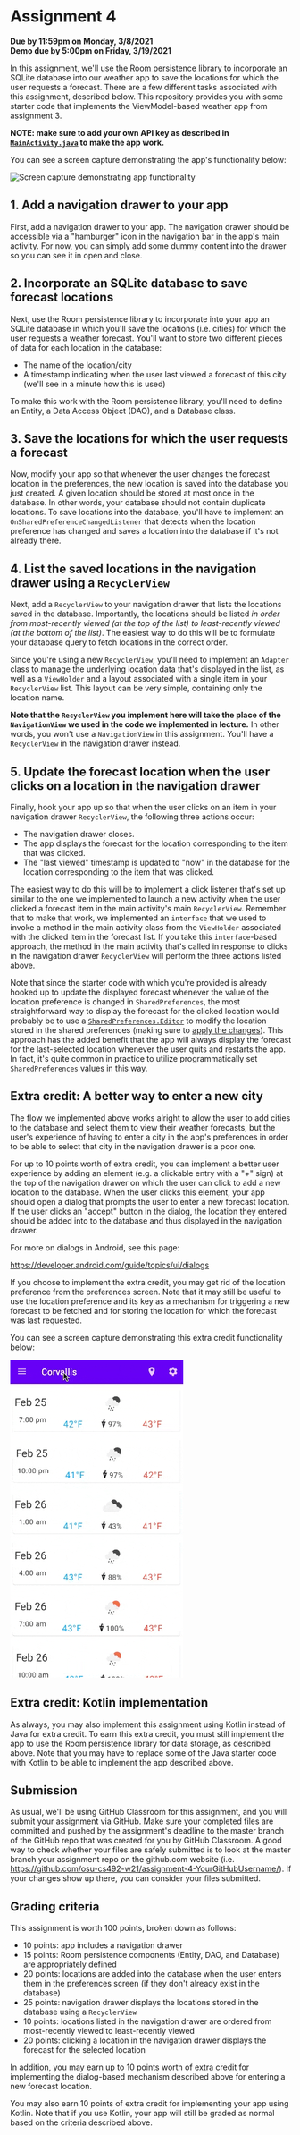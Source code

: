 # Assignment 4
**Due by 11:59pm on Monday, 3/8/2021** <br />
**Demo due by 5:00pm on Friday, 3/19/2021**

In this assignment, we'll use the [Room persistence library](https://developer.android.com/training/data-storage/room) to incorporate an SQLite database into our weather app to save the locations for which the user requests a forecast.  There are a few different tasks associated with this assignment, described below.  This repository provides you with some starter code that implements the ViewModel-based weather app from assignment 3.

**NOTE: make sure to add your own API key as described in [`MainActivity.java`](app/src/main/java/com/example/android/sqliteweather/MainActivity.java#L33-L52) to make the app work.**

You can see a screen capture demonstrating the app's functionality below:

![Screen capture demonstrating app functionality](screencaps/full_app_demo.gif)

## 1. Add a navigation drawer to your app

First, add a navigation drawer to your app.  The navigation drawer should be accessible via a "hamburger" icon in the navigation bar in the app's main activity.  For now, you can simply add some dummy content into the drawer so you can see it in open and close.

## 2. Incorporate an SQLite database to save forecast locations

Next, use the Room persistence library to incorporate into your app an SQLite database in which you'll save the locations (i.e. cities) for which the user requests a weather forecast.  You'll want to store two different pieces of data for each location in the database:
  * The name of the location/city
  * A timestamp indicating when the user last viewed a forecast of this city (we'll see in a minute how this is used)

To make this work with the Room persistence library, you'll need to define an Entity, a Data Access Object (DAO), and a Database class.

## 3. Save the locations for which the user requests a forecast

Now, modify your app so that whenever the user changes the forecast location in the preferences, the new location is saved into the database you just created.  A given location should be stored at most once in the database.  In other words, your database should not contain duplicate locations.  To save locations into the database, you'll have to implement an `OnSharedPreferenceChangedListener` that detects when the location preference has changed and saves a location into the database if it's not already there.

## 4. List the saved locations in the navigation drawer using a `RecyclerView`

Next, add a `RecyclerView` to your navigation drawer that lists the locations saved in the database.  Importantly, the locations should be listed *in order from most-recently viewed (at the top of the list) to least-recently viewed (at the bottom of the list)*.  The easiest way to do this will be to formulate your database query to fetch locations in the correct order.

Since you're using a new `RecyclerView`, you'll need to implement an `Adapter` class to manage the underlying location data that's displayed in the list, as well as a `ViewHolder` and a layout associated with a single item in your `RecyclerView` list.  This layout can be very simple, containing only the location name.

**Note that the `RecyclerView` you implement here will take the place of the `NavigationView` we used in the code we implemented in lecture.**  In other words, you won't use a `NavigationView` in this assignment.  You'll have a `RecyclerView` in the navigation drawer instead.

## 5. Update the forecast location when the user clicks on a location in the navigation drawer

Finally, hook your app up so that when the user clicks on an item in your navigation drawer `RecyclerView`, the following three actions occur:
  * The navigation drawer closes.
  * The app displays the forecast for the location corresponding to the item that was clicked.
  * The "last viewed" timestamp is updated to "now" in the database for the location corresponding to the item that was clicked.

The easiest way to do this will be to implement a click listener that's set up similar to the one we implemented to launch a new activity when the user clicked a forecast item in the main activity's main `RecyclerView`.  Remember that to make that work, we implemented an `interface` that we used to invoke a method in the main activity class from the `ViewHolder` associated with the clicked item in the forecast list.  If you take this `interface`-based approach, the method in the main activity that's called in response to clicks in the navigation drawer `RecyclerView` will perform the three actions listed above.

Note that since the starter code with which you're provided is already hooked up to update the displayed forecast whenever the value of the location preference is changed in `SharedPreferences`, the most straightforward way to display the forecast for the clicked location would probably be to use a [`SharedPreferences.Editor`](https://developer.android.com/reference/android/content/SharedPreferences.html#edit()) to modify the location stored in the shared preferences (making sure to [apply the changes](https://developer.android.com/reference/android/content/SharedPreferences.Editor.html#apply())).  This approach has the added benefit that the app will always display the forecast for the last-selected location whenever the user quits and restarts the app.  In fact, it's quite common in practice to utilize programmatically set `SharedPreferences` values in this way.

## Extra credit: A better way to enter a new city

The flow we implemented above works alright to allow the user to add cities to the database and select them to view their weather forecasts, but the user's experience of having to enter a city in the app's preferences in order to be able to select that city in the navigation drawer is a poor one.

For up to 10 points worth of extra credit, you can implement a better user experience by adding an element (e.g. a clickable entry with a "+" sign) at the top of the navigation drawer on which the user can click to add a new location to the database.  When the user clicks this element, your app should open a dialog that prompts the user to enter a new forecast location.  If the user clicks an "accept" button in the dialog, the location they entered should be added into to the database and thus displayed in the navigation drawer.

For more on dialogs in Android, see this page:

https://developer.android.com/guide/topics/ui/dialogs

If you choose to implement the extra credit, you may get rid of the location preference from the preferences screen.  Note that it may still be useful to use the location preference and its key as a mechanism for triggering a new forecast to be fetched and for storing the location for which the forecast was last requested.

You can see a screen capture demonstrating this extra credit functionality below:

![Screen capture demonstrating extra credit functionality](screencaps/add_location_dialog_demo.gif)

## Extra credit: Kotlin implementation

As always, you may also implement this assignment using Kotlin instead of Java for extra credit.  To earn this extra credit, you must still implement the app to use the Room persistence library for data storage, as described above.  Note that you may have to replace some of the Java starter code with Kotlin to be able to implement the app described above.

## Submission

As usual, we'll be using GitHub Classroom for this assignment, and you will submit your assignment via GitHub.  Make sure your completed files are committed and pushed by the assignment's deadline to the master branch of the GitHub repo that was created for you by GitHub Classroom.  A good way to check whether your files are safely submitted is to look at the master branch your assignment repo on the github.com website (i.e. https://github.com/osu-cs492-w21/assignment-4-YourGitHubUsername/). If your changes show up there, you can consider your files submitted.

## Grading criteria

This assignment is worth 100 points, broken down as follows:

  * 10 points: app includes a navigation drawer
  * 15 points: Room persistence components (Entity, DAO, and Database) are appropriately defined
  * 20 points: locations are added into the database when the user enters them in the preferences screen (if they don't already exist in the database)
  * 25 points: navigation drawer displays the locations stored in the database using a `RecyclerView`
  * 10 points: locations listed in the navigation drawer are ordered from most-recently viewed to least-recently viewed
  * 20 points: clicking a location in the navigation drawer displays the forecast for the selected location

In addition, you may earn up to 10 points worth of extra credit for implementing the dialog-based mechanism described above for entering a new forecast location.

You may also earn 10 points of extra credit for implementing your app using Kotlin.  Note that if you use Kotlin, your app will still be graded as normal based on the criteria described above.
